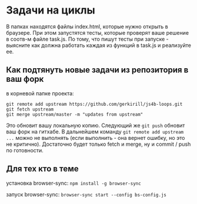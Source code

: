 # Задачи на циклы

В папках находятся файлы index.html, которые нужно открыть в браузере. При этом запустятся тесты, которые проверят ваше решение в соотв-м файле task.js. По тому, что пишут тесты при запуске - выясните как должна работать каждая из функций в task.js и реализуйте ее.

## Как подтянуть новые задачи из репозитория в ваш форк

в корневой папке проекта:

```
git remote add upstream https://github.com/gerkirill/js4b-loops.git
git fetch upstream
git merge upstream/master -m "updates from upstream"
```
Это обновит вашу локальную копию. Следующий же `git push` обновит ваш форк на гитхабе. В дальнейшем команду `git remote add upstream ...` можно не выполнять (если выполнить - она вернет ошибку, но это не критично). Достаточно будет только fetch и merge, ну и commit / push по готовности.

## Для тех кто в теме

установка browser-sync: `npm install -g browser-sync`

запуск browser-sync: `browser-sync start --config bs-config.js`